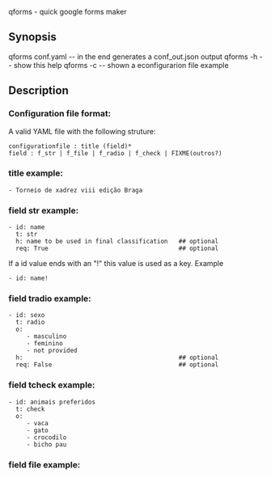 qforms - quick google forms maker

## Synopsis

 qforms conf.yaml   -- in the end generates a conf_out.json output
 qforms -h          -- show this help
 qforms -c          -- shown a econfigurarion file example

## Description

### Configuration file format:

A valid YAML file with the following struture:

```
configurationfile : title (field)*
field : f_str | f_file | f_radio | f_check | FIXME(outros?)
```
 
### title example:

```
- Torneio de xadrez viii edição Braga
```

### field str example:

```
- id: name
  t: str 
  h: name to be used in final classification   ## optional
  req: True                                    ## optional
```

If a id value ends with an "!" this value is used as a key. Example

```
- id: name!
```
  
### field tradio example:

```
- id: sexo
  t: radio
  o: 
     - masculino
     - feminino
     - not provided
  h:                                           ## optional
  req: False                                   ## optional
```

### field tcheck example:

```
- id: animais preferidos
  t: check
  o: 
     - vaca
     - gato
     - crocodilo
     - bicho pau
```
  
### field file example:

